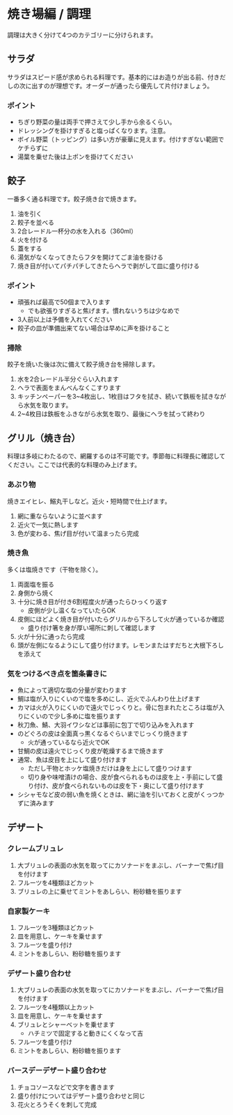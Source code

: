 # 焼き場編 / 調理

調理は大きく分けて4つのカテゴリーに分けられます。

## サラダ

サラダはスピード感が求められる料理です。基本的にはお造りが出る前、付きだしの次に出すのが理想です。オーダーが通ったら優先して片付けましょう。

### ポイント

- ちぎり野菜の量は両手で押さえて少し手から余るくらい。
- ドレッシングを掛けすぎると塩っぱくなります。注意。
- ボイル野菜（トッピング）は多い方が豪華に見えます。付けすぎない範囲でケチらずに
- 湯葉を乗せた後は上ポンを掛けてください

## 餃子

一番多く通る料理です。餃子焼き台で焼きます。

1. 油を引く
2. 餃子を並べる
3. 2合レードル一杯分の水を入れる（360ml）
4. 火を付ける
5. 蓋をする
6. 湯気がなくなってきたらフタを開けてごま油を掛ける
7. 焼き目が付いてパチパチしてきたらヘラで剥がして皿に盛り付ける

### ポイント

- 頑張れば最高で50個まで入ります
    - でも欲張りすぎると焦げます。慣れないうちは少なめで
- 3人前以上は予備を入れてください
- 餃子の皿が準備出来てない場合は早めに声を掛けること

### 掃除

餃子を焼いた後は次に備えて餃子焼き台を掃除します。

1. 水を2合レードル半分ぐらい入れます
2. ヘラで表面をまんべんなくこすります
3. キッチンペーパーを3~4枚出し、1枚目はフタを拭き、続いて鉄板を拭きながら水気を取ります。
4. 2~4枚目は鉄板をふきながら水気を取り、最後にヘラを拭って終わり

## グリル（焼き台）

料理は多岐にわたるので、網羅するのは不可能です。季節毎に料理長に確認してください。ここでは代表的な料理のみ上げます。

### あぶり物

焼きエイヒレ、鰯丸干しなど。近火・短時間で仕上げます。

1. 網に重ならないように並べます
2. 近火で一気に熱します
3. 色が変わる、焦げ目が付いて温まったら完成

### 焼き魚

多くは塩焼きです（干物を除く）。

1. 両面塩を振る
2. 身側から焼く
3. 十分に焼き目が付き6割程度火が通ったらひっくり返す
    - 皮側が少し温くなっていたらOK
4. 皮側にほどよく焼き目が付いたらグリルから下ろして火が通っているか確認
    - 盛り付け箸を身が厚い場所に刺して確認します
5. 火が十分に通ったら完成
6. 頭が左側になるようにして盛り付けます。レモンまたはすだちと大根下ろしを添えて

### 気をつけるべき点を箇条書きに

- 魚によって適切な塩の分量が変わります
- 鯛は塩が入りにくいので塩を多めにし、近火でふんわり仕上げます
- カマは火が入りにくいので遠火でじっくりと。骨に包まれたところは塩が入りにくいので少し多めに塩を振ります
- 秋刀魚、鯖、大羽イワシなどは事前に包丁で切り込みを入れます
- のどぐろの皮は全面真っ黒くなるぐらいまでじっくり焼きます
    - 火が通っているなら近火でOK
- 甘鯛の皮は遠火でじっくり皮が乾燥するまで焼きます
- 通常、魚は皮目を上にして盛り付けます
    - ただし干物とホッケ塩焼きだけは身を上にして盛りつけます
    - 切り身や味噌漬けの場合、皮が食べられるものは皮を上・手前にして盛り付け、皮が食べられないものは皮を下・奥にして盛り付けます
- シシャモなど皮の弱い魚を焼くときは、網に油を引いておくと皮がくっつかずに済みます

## デザート

### クレームブリュレ

1. 大ブリュレの表面の水気を取ってにカソナードをまぶし、バーナーで焦げ目を付けます
2. フルーツを4種類ほどカット
3. ブリュレの上に乗せてミントをあしらい、粉砂糖を振ります

### 自家製ケーキ

1. フルーツを3種類ほどカット
2. 皿を用意し、ケーキを乗せます
3. フルーツを盛り付け
4. ミントをあしらい、粉砂糖を振ります

### デザート盛り合わせ

1. 大ブリュレの表面の水気を取ってにカソナードをまぶし、バーナーで焦げ目を付けます
2. フルーツを4種類以上カット
3. 皿を用意し、ケーキを乗せます
4. ブリュレとシャーベットを乗せます
    - ハチミツで固定すると動きにくくなって吉
5. フルーツを盛り付け
6. ミントをあしらい、粉砂糖を振ります

### バースデーデザート盛り合わせ

1. チョコソースなどで文字を書きます
2. 盛り付けについてはデザート盛り合わせと同じ
3. 花火とろうそくを刺して完成
